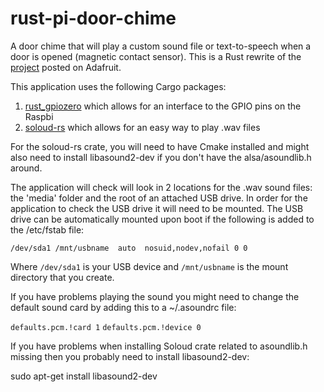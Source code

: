 # rust-pi-door-chime
A door chime that will play a custom sound file or text-to-speech when a door is opened (magnetic contact sensor). This is a Rust rewrite of the [project](https://learn.adafruit.com/sitcom-sfx-door-trigger/code) posted on Adafruit.


This application uses the following Cargo packages:

1. [rust_gpiozero](https://github.com/rahul-thakoor/rust_gpiozero) which allows for an interface to the GPIO pins on the Raspbi
2. [soloud-rs](https://github.com/MoAlyousef/soloud-rs) which allows for an easy way to play .wav files

For the soloud-rs crate, you will need to have Cmake installed and might also need to install libasound2-dev if you don't have the alsa/asoundlib.h around.

The application will check will look in 2 locations for the .wav sound files: the 'media' folder and the root of an attached USB drive. In order for the application to check the USB drive it will need to be mounted. The USB drive can be automatically mounted upon boot if the following is added to the /etc/fstab file:

`/dev/sda1 /mnt/usbname  auto  nosuid,nodev,nofail 0 0`

Where `/dev/sda1` is your USB device and `/mnt/usbname` is the mount directory that you create.

If you have problems playing the sound you might need to change the default sound card by adding this to a ~/.asoundrc file:

`defaults.pcm.!card 1`
`defaults.pcm.!device 0`

If you have problems when installing Soloud crate related to asoundlib.h missing then you probably need to install libasound2-dev:

sudo apt-get install libasound2-dev
